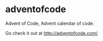 # adventofcode
Advent of Code, Advent calendar of code.

Go check it out at http://adventofcode.com/
